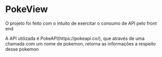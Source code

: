 # PokeView
<p>O projeto foi feito com o intuito de exercitar o consumo de API pelo front end</p>
<p>A API utilizada é PokeAPI(https://pokeapi.co/), que através de uma chamada com um nome de pokemon, retorna as informações a respeito desse pokemon</p>
